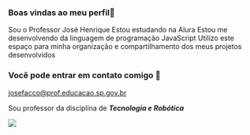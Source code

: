 ### Boas vindas ao meu perfil💙

Sou o Professor José Henrique
Estou estudando na Alura
Estou me desenvolvendo da linguagem de programação JavaScript
Utilizo este espaço para minha organização e compartilhamento dos meus projetos desenvolvidos

### Você pode entrar em contato comigo 🌊

josefacco@prof.educacao.sp.gov.br

Sou professor da disciplina de **_Tecnologia e Robótica_**

![](https://media.tenor.com/1IqH_lDNsQ0AAAAj/1123.gif)


